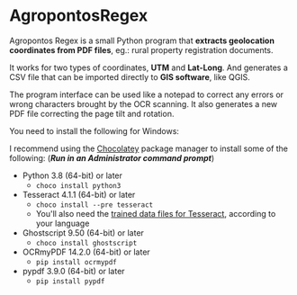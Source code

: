 # AgropontosRegex

Agropontos Regex is a small Python program that **extracts geolocation coordinates from PDF files**, eg.: rural property registration documents.

It works for two types of coordinates, **UTM** and **Lat-Long**. And generates a CSV file that can be imported directly to **GIS software**, like QGIS.

The program interface can be used like a notepad to correct any errors or wrong characters brought by the OCR scanning. It also generates a new PDF file correcting the page tilt and rotation.

You need to install the following for Windows:

I recommend using the [Chocolatey](https://chocolatey.org/) package manager to install some of the following: (***Run in an Administrator command prompt***)

- Python 3.8 (64-bit) or later
  - `choco install python3`
- Tesseract 4.1.1 (64-bit) or later
  - `choco install --pre tesseract`
  - You'll also need the [trained data files for Tesseract](https://tesseract-ocr.github.io/tessdoc/Data-Files.html), according to your language 
- Ghostscript 9.50 (64-bit) or later
  - `choco install ghostscript`
- OCRmyPDF 14.2.0 (64-bit) or later
  - `pip install ocrmypdf`
- pypdf 3.9.0 (64-bit) or later
  - `pip install pypdf`
